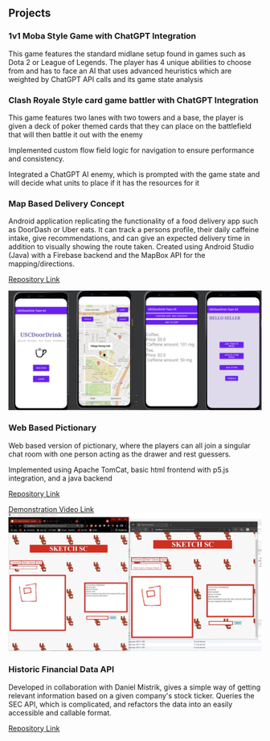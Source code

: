 ## Projects

### 1v1 Moba Style Game with ChatGPT Integration

This game features the standard midlane setup found in games such as Dota 2 or League of Legends.
The player has 4 unique abilities to choose from and has to face an AI that uses advanced heuristics which 
are weighted by ChatGPT API calls and its game state analysis

### Clash Royale Style card game battler with ChatGPT Integration

This game features two lanes with two towers and a base, the player is given a deck of poker themed cards that they 
can place on the battlefield that will then battle it out with the enemy

Implemented custom flow field logic for navigation to ensure performance and consistency.

Integrated a ChatGPT AI enemy, which is prompted with the game state and will decide what units to place if it has the resources for it

### Map Based Delivery Concept

Android application replicating the functionality of a food delivery app such as DoorDash or Uber eats. It can track a persons profile, their daily caffeine intake, give recommendations, and can give an expected delivery time in addition to visually showing the route taken. Created using Android Studio (Java) with a Firebase backend and the MapBox API for the mapping/directions.

<a href="https://github.com/DenisMistrikUSC/MapBasedDeliveryApp">Repository Link</a> 

<img src="images/mapdelivery.png"/>

### Web Based Pictionary

Web based version of pictionary, where the players can all join a singular chat room with one person acting as the
drawer and rest guessers. 

Implemented using Apache TomCat, basic html frontend with p5.js integration, and a java backend

<a href="https://github.com/DenisMistrikUSC/Personal/tree/main/SketchSC">Repository Link</a> 

<a href="https://drive.google.com/file/d/1nUVJBlB4Cgj1-LECoIpvSNTAdJpHIf1b/view?usp=sharing">Demonstration Video Link</a> 
<img src="images/pictionary.png"/>

### Historic Financial Data API

Developed in collaboration with Daniel Mistrik, gives a simple way of getting relevant information based on a given
company's stock ticker. Queries the SEC API, which is complicated, and refactors the data into an easily accessible and callable format. 

<a href="https://github.com/DanielMistrik/HistoricFinancialData">Repository Link</a> 